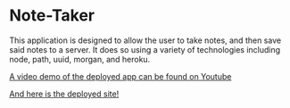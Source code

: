 # Note-Taker

This application is designed to allow the user to take notes, and then save said notes to a server. It does so using a variety of technologies including node, path, uuid, morgan, and heroku. 

[A video demo of the deployed app can be found on Youtube](https://youtu.be/qDDhIA4-jKY)

[And here is the deployed site!](https://young-oasis-46216.herokuapp.com/)
